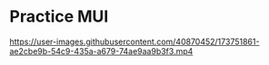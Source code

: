# Practice MUI


https://user-images.githubusercontent.com/40870452/173751861-ae2cbe9b-54c9-435a-a679-74ae9aa9b3f3.mp4


